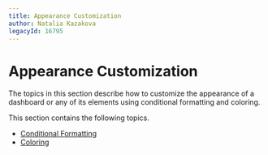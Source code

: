 ```yaml
---
title: Appearance Customization
author: Natalia Kazakova
legacyId: 16795
---
```

# Appearance Customization
The topics in this section describe how to customize the appearance of a dashboard or any of its elements using conditional formatting and coloring.

This section contains the following topics.
* [Conditional Formatting](appearance-customization/conditional-formatting.md)
* [Coloring](appearance-customization/coloring.md)